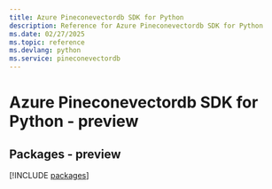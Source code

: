 ```yaml
---
title: Azure Pineconevectordb SDK for Python
description: Reference for Azure Pineconevectordb SDK for Python
ms.date: 02/27/2025
ms.topic: reference
ms.devlang: python
ms.service: pineconevectordb
---
```

# Azure Pineconevectordb SDK for Python - preview
## Packages - preview
[!INCLUDE [packages](pineconevectordb-index.md)]